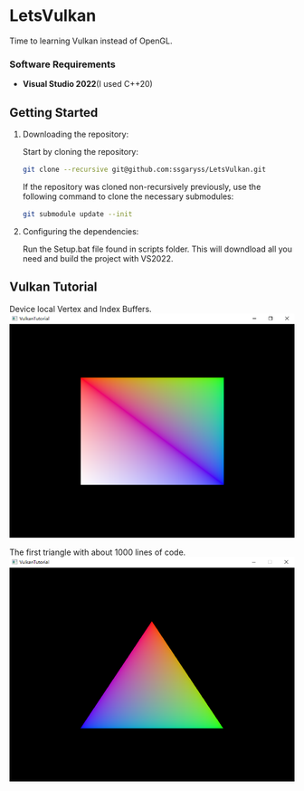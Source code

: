 # LetsVulkan
Time to learning Vulkan instead of OpenGL.

### Software Requirements
- **Visual Studio 2022**(I used C++20)
  
## Getting Started

1. Downloading the repository:
   
   Start by cloning the repository:
   ```bash
   git clone --recursive git@github.com:ssgaryss/LetsVulkan.git
   ```
   
   If the repository was cloned non-recursively previously, use the following command to clone the necessary submodules:
   ```bash
   git submodule update --init
   ```

3. Configuring the dependencies:
   
   Run the Setup.bat file found in scripts folder. This will downdload all you need and build the project with VS2022.
## Vulkan Tutorial
Device local Vertex and Index Buffers.
![Buffers.](example/Buffers.png)

The first triangle with about 1000 lines of code.
![The first triangle.](example/the_first_triangle.png)

